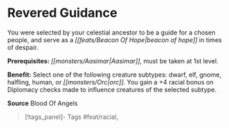﻿---
cssclass: [feats]

---
# Revered Guidance

You were selected by your celestial ancestor to be a guide for a chosen people, and serve as a _[[feats/Beacon Of Hope|beacon of hope]]_ in times of despair.

**Prerequisites:** _[[monsters/Aasimar|Aasimar]]_, must be taken at 1st level.

**Benefit:** Select one of the following creature subtypes: dwarf, elf, gnome, halfling, human, or _[[monsters/Orc|orc]]_. You gain a +4 racial bonus on Diplomacy checks made to influence creatures of the selected subtype.

**Source** Blood Of Angels
>[!tags_panel]- Tags
> #feat/racial, 
